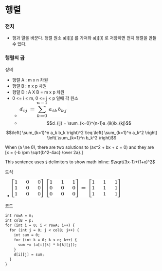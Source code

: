 # 행렬

### 전치
- 행과 열을 바꾼다. 행렬 원소 a[i][j] 를 가져와 a[j][i] 로 저장하면 전치 행렬을 만들 수 있다.

### 행렬의 곱

정의
- 행렬 A : m x n 차원
- 행렬 B : n x p 차원
- 행렬 D : A X B = m x p 차원
- 0 <= i < m, 0 <= j < p 일때 각 원소
  - ![matrix_element.png](matrix_element.png)
  - $$d_{ij} = \sum_{k=0}^{n-1}a_{ik}b_{kj}$$


```math
\left( \sum_{k=1}^n a_k b_k \right)^2 \leq \left( \sum_{k=1}^n a_k^2 \right) \left( \sum_{k=1}^n b_k^2 \right)
```


When \(a \ne 0\), there are two solutions to \(ax^2 + bx + c = 0\) and they are
\[x = {-b \pm \sqrt{b^2-4ac} \over 2a}.\]

This sentence uses `$` delimiters to show math inline:  $\sqrt{3x-1}+(1+x)^2$
 
도식 
- ![matrix_mux.png](matrix_mux.png)

코드
```
int rowA = m;
int colB = p;
for (int i = 0; i < rowA; i++) {
  for (int j = 0; j < colB; j++) {  
    int sum = 0;
    for (int k = 0; k < n; k++) {
      sum += (a[i][k] * b[k][j]);
    }      
    d[i][j] = sum;
  }
}  
```